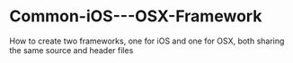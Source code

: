 Common-iOS---OSX-Framework
==========================

How to create two frameworks, one for iOS and one for OSX, both sharing the same source and header files
